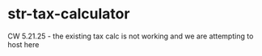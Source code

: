 # str-tax-calculator
CW 5.21.25 - the existing tax calc is not working and we are attempting to host here
